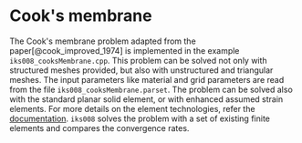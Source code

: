 <!--
SPDX-FileCopyrightText: 2022 The Ikarus Developers mueller@ibb.uni-stuttgart.de
SPDX-License-Identifier: CC-BY-SA-4.0
-->

# Cook's membrane
The Cook's membrane problem adapted from the paper[@cook_improved_1974] is implemented in the example
`iks008_cooksMembrane.cpp`. This problem can be solved not only with
structured meshes provided, but also with unstructured and triangular meshes. The input parameters like material and grid
parameters are read from the file `iks008_cooksMembrane.parset`. The problem can be solved also with the standard planar solid element,
or with enhanced assumed strain elements. For more details on the element technologies, refer the
[documentation](../01_framework/finiteElements.md). `iks008` solves the problem with a set of existing finite elements and compares the
convergence rates. 